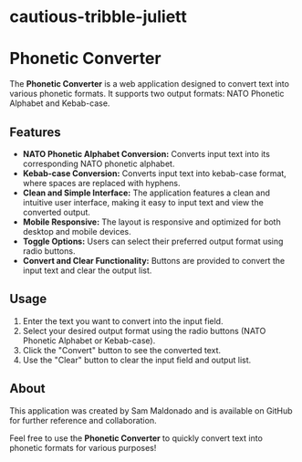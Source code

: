 # cautious-tribble-juliett
# Phonetic Converter

The **Phonetic Converter** is a web application designed to convert text into various phonetic formats. It supports two output formats: NATO Phonetic Alphabet and Kebab-case.

## Features

- **NATO Phonetic Alphabet Conversion:** Converts input text into its corresponding NATO phonetic alphabet.
- **Kebab-case Conversion:** Converts input text into kebab-case format, where spaces are replaced with hyphens.
- **Clean and Simple Interface:** The application features a clean and intuitive user interface, making it easy to input text and view the converted output.
- **Mobile Responsive:** The layout is responsive and optimized for both desktop and mobile devices.
- **Toggle Options:** Users can select their preferred output format using radio buttons.
- **Convert and Clear Functionality:** Buttons are provided to convert the input text and clear the output list.

## Usage

1. Enter the text you want to convert into the input field.
2. Select your desired output format using the radio buttons (NATO Phonetic Alphabet or Kebab-case).
3. Click the "Convert" button to see the converted text.
4. Use the "Clear" button to clear the input field and output list.

## About

This application was created by Sam Maldonado and is available on GitHub for further reference and collaboration.

Feel free to use the **Phonetic Converter** to quickly convert text into phonetic formats for various purposes!
